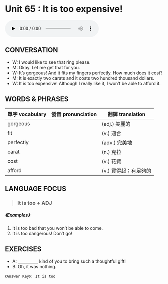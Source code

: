 # Unit 65 : It is too expensive!

<audio controls preload="none">
  <source src="https://channelplus.ner.gov.tw/api/audio/5ad2e619f95e3500064f4317">
</audio>

## CONVERSATION
* W: I would like to see that ring please. 
* M: Okay. Let me get that for you. 
* W: It’s gorgeous! And it fits my fingers perfectly. How much does it cost? 
* M: It is exactly two carats and it costs two hundred thousand dollars. 
* W: It is too expensive! Although I really like it, I won’t be able to afford it.

## WORDS & PHRASES
單字 vocabulary|發音 pronunciation|翻譯 translation
---|---|---
gorgeous||(adj.) 美麗的
fit||(v.) 適合
perfectly||(adv.) 完美地
carat||(n.) 克拉
cost||(v.) 花費
afford||(v.) 買得起；有足夠的

## LANGUAGE FOCUS 
> <h3>It is too + ADJ</h3>

##### 《Examples》
1. It is too bad that you won’t be able to come.
2. It is too dangerous! Don’t go!

## EXERCISES 
* A: __________ kind of you to bring such a thoughtful gift!
* B: Oh, it was nothing.

`《Answer Key》: It is too`